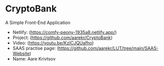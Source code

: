# CryptoBank
A Simple Front-End Application

* Netlify: (https://comfy-peony-1935a8.netlify.app/)
* Project: (https://github.com/aarekr/CryptoBank)
* Video: (https://youtu.be/KzICJQUafho)
* SAAS practise page: (https://github.com/aarekr/LUT/tree/main/SAAS-Website)
* Name: Aare Krivtsov
